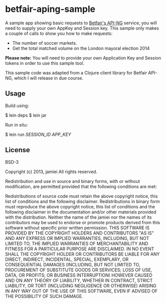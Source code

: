 # betfair-aping-sample

A sample app showing basic requests to [Betfair's API-NG](https://api.developer.betfair.com/services/webapps/docs/display/1smk3cen4v3lu3yomq5qye0ni/Betting+API+Home) service, you will need to supply your own AppKey and Session key. This sample only makes a couple of calls to show you how to make requests: 

* The number of soccer markets.
* Get the total matched volume on the London mayoral election 2014

**Please note:** You will need to provide your own Application Key and Session tokens in order to use this sample tool.

This sample code was adapted from a Clojure client library for Betfair API-NG, which I will release in due course.

## Usage

Build using:

$ lein deps
$ lein jar

Run in situ:

$ lein run *SESSION_ID* *APP_KEY*

## License 

BSD-3 

Copyright (c) 2013, jamiei
All rights reserved.

Redistribution and use in source and binary forms, with or without modification, are permitted provided that the following conditions are met:

Redistributions of source code must retain the above copyright notice, this list of conditions and the following disclaimer.
Redistributions in binary form must reproduce the above copyright notice, this list of conditions and the following disclaimer in the documentation and/or other materials provided with the distribution.
Neither the name of the jamiei nor the names of its contributors may be used to endorse or promote products derived from this software without specific prior written permission.
THIS SOFTWARE IS PROVIDED BY THE COPYRIGHT HOLDERS AND CONTRIBUTORS "AS IS" AND ANY EXPRESS OR IMPLIED WARRANTIES, INCLUDING, BUT NOT LIMITED TO, THE IMPLIED WARRANTIES OF MERCHANTABILITY AND FITNESS FOR A PARTICULAR PURPOSE ARE DISCLAIMED. IN NO EVENT SHALL THE COPYRIGHT HOLDER OR CONTRIBUTORS BE LIABLE FOR ANY DIRECT, INDIRECT, INCIDENTAL, SPECIAL, EXEMPLARY, OR CONSEQUENTIAL DAMAGES (INCLUDING, BUT NOT LIMITED TO, PROCUREMENT OF SUBSTITUTE GOODS OR SERVICES; LOSS OF USE, DATA, OR PROFITS; OR BUSINESS INTERRUPTION) HOWEVER CAUSED AND ON ANY THEORY OF LIABILITY, WHETHER IN CONTRACT, STRICT LIABILITY, OR TORT (INCLUDING NEGLIGENCE OR OTHERWISE) ARISING IN ANY WAY OUT OF THE USE OF THIS SOFTWARE, EVEN IF ADVISED OF THE POSSIBILITY OF SUCH DAMAGE.
